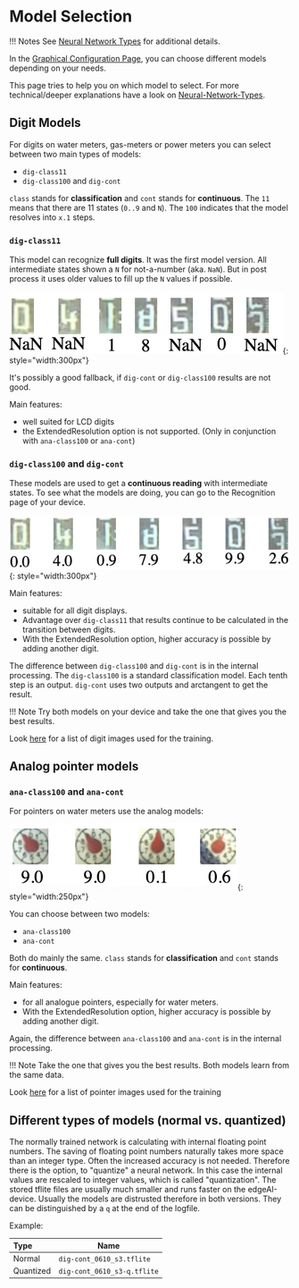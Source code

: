 # Model Selection

!!! Notes
    See [Neural Network Types](Neural-Network-Types.md) for additional details.

In the [Graphical Configuration Page](Configuration.md), you can choose different models depending on your needs.

This page tries to help you on which model to select.
For more technical/deeper explanations have a look on [Neural-Network-Types](Neural-Network-Types.md).

## Digit Models

For digits on water meters, gas-meters or power meters you can select between two main types of models:

- `dig-class11`
- `dig-class100` and `dig-cont`

`class` stands for **classification** and `cont` stands for **continuous**. The `11` means that there are 11 states (`0..9` and `N`). The `100` indicates that the model resolves into `x.1` steps.

### `dig-class11`

This model can recognize **full digits**. It was the first model version. All intermediate states shown a `N` for not-a-number (aka. `NaN`). But in post process it uses older values to fill up the `N` values if possible.

![](img/dig-class11.png){: style="width:300px"}

It's possibly a good fallback, if `dig-cont` or `dig-class100` results are not good.

Main features:

* well suited for LCD digits
* the ExtendedResolution option is not supported. (Only in conjunction with `ana-class100` or `ana-cont`)

### `dig-class100` and `dig-cont`

These models are used to get a **continuous reading** with intermediate states. To see what the models are doing, you can go to the Recognition page of your device.

![](img/dig-class100.png){: style="width:300px"}

Main features:

* suitable for all digit displays.
* Advantage over `dig-class11` that results continue to be calculated in the transition between digits.
* With the ExtendedResolution option, higher accuracy is possible by adding another digit.

The difference between `dig-class100` and `dig-cont` is in the internal processing.
The `dig-class100` is a standard classification model. Each tenth step is an output.
`dig-cont` uses two outputs and arctangent to get the result.

!!! Note
    Try both models on your device and take the one that gives you the best results.

Look [here](https://jomjol.github.io/neural-network-digital-counter-readout) for a list of digit images used for the training.

## Analog pointer models

### `ana-class100` and `ana-cont`

For pointers on water meters use the analog models:

![](img/ana-class100.png){: style="width:250px"}

 You can choose between two models:

- `ana-class100` 
- `ana-cont`

Both do mainly the same.
`class` stands for **classification** and `cont` stands for **continuous**.

Main features:

* for all analogue pointers, especially for water meters.
* With the ExtendedResolution option, higher accuracy is possible by adding another digit.

Again, the difference between `ana-class100` and `ana-cont` is in the internal processing.

!!! Note
    Take the one that gives you the best results. Both models learn from the same data.

Look [here](https://jomjol.github.io/neural-network-analog-needle-readout/) for a list of pointer images used for the training

## Different types of models (normal vs. quantized)

The normally trained network is calculating with internal floating point numbers. The saving of floating point numbers naturally takes more space than an integer type. Often the increased accuracy is not needed. Therefore there is the option, to "quantize" a neural network. In this case the internal values are rescaled to integer values, which is called "quantization". The stored tflite files are usually much smaller and runs faster on the edgeAI-device.
Usually the models are distrusted therefore in both versions. They can be distinguished by a `q` at the end of the logfile.

Example:

| Type      | Name                        |
| :-------- | --------------------------- |
| Normal    | `dig-cont_0610_s3.tflite`   |
| Quantized | `dig-cont_0610_s3-q.tflite` |
